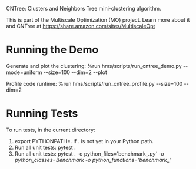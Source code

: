 CNTree: Clusters and Neighbors Tree mini-clustering algorithm.

This is part of the Multiscale Optimization (MO) project. Learn more about it and CNTree at
https://share.amazon.com/sites/MultiscaleOpt

# Running the Demo

Generate and plot the clustering:
%run hms/scripts/run_cntree_demo.py --mode=uniform --size=100 --dim=2 --plot

Profile code runtime:
%run hms/scripts/run_cntree_profile.py --size=100 --dim=2


# Running Tests

To run tests, in the current directory:
1. export PYTHONPATH=. if . is not yet in your Python path.
2. Run all unit tests: pytest . 
3. Run all unit tests: pytest . -o python_files='benchmark_*.py' -o python_classes=Benchmark -o python_functions='benchmark_*'
